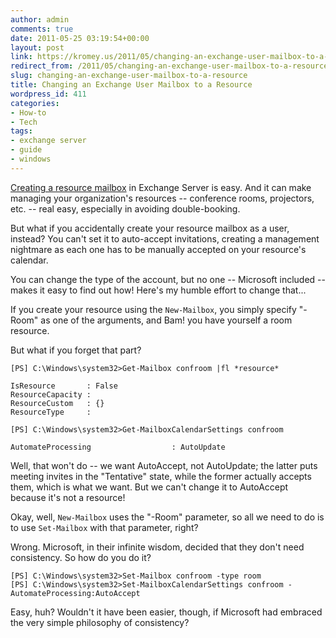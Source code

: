 ```yaml
---
author: admin
comments: true
date: 2011-05-25 03:19:54+00:00
layout: post
link: https://kromey.us/2011/05/changing-an-exchange-user-mailbox-to-a-resource-411.html
redirect_from: /2011/05/changing-an-exchange-user-mailbox-to-a-resource-411.html
slug: changing-an-exchange-user-mailbox-to-a-resource
title: Changing an Exchange User Mailbox to a Resource
wordpress_id: 411
categories:
- How-to
- Tech
tags:
- exchange server
- guide
- windows
---
```


[Creating a resource mailbox](http://blogs.technet.com/b/exchange/archive/2007/05/14/3402515.aspx) in Exchange Server is easy. And it can make managing your organization's resources -- conference rooms, projectors, etc. -- real easy, especially in avoiding double-booking.

But what if you accidentally create your resource mailbox as a user, instead? You can't set it to auto-accept invitations, creating a management nightmare as each one has to be manually accepted on your resource's calendar.

You can change the type of the account, but no one -- Microsoft included -- makes it easy to find out how! Here's my humble effort to change that...

If you create your resource using the `New-Mailbox`, you simply specify "-Room" as one of the arguments, and Bam! you have yourself a room resource.

But what if you forget that part?


    
    
    [PS] C:\Windows\system32>Get-Mailbox confroom |fl *resource*
    
    IsResource       : False
    ResourceCapacity :
    ResourceCustom   : {}
    ResourceType     :
    
    [PS] C:\Windows\system32>Get-MailboxCalendarSettings confroom
    
    AutomateProcessing                  : AutoUpdate
    



Well, that won't do -- we want AutoAccept, not AutoUpdate; the latter puts meeting invites in the "Tentative" state, while the former actually accepts them, which is what we want. But we can't change it to AutoAccept because it's not a resource!

Okay, well, `New-Mailbox` uses the "-Room" parameter, so all we need to do is to use `Set-Mailbox` with that parameter, right?

Wrong. Microsoft, in their infinite wisdom, decided that they don't need consistency. So how do you do it?


    
    
    [PS] C:\Windows\system32>Set-Mailbox confroom -type room
    [PS] C:\Windows\system32>Set-MailboxCalendarSettings confroom -AutomateProcessing:AutoAccept
    



Easy, huh? Wouldn't it have been easier, though, if Microsoft had embraced the very simple philosophy of consistency?
